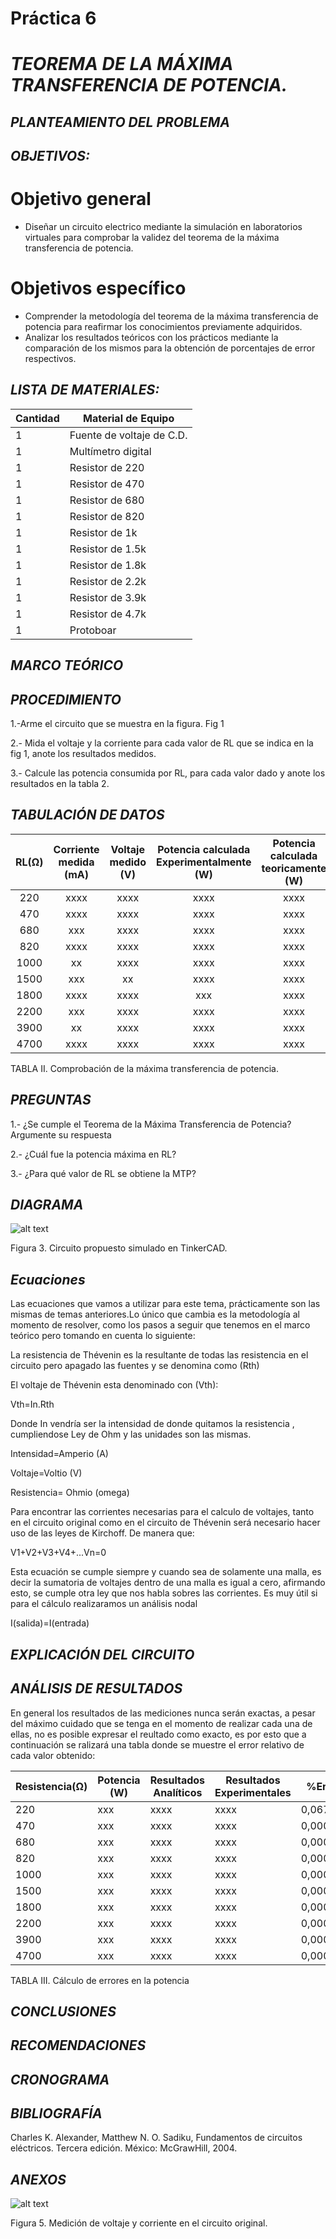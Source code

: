 # Práctica 6
# *TEOREMA DE LA MÁXIMA TRANSFERENCIA DE POTENCIA.*
## *PLANTEAMIENTO DEL PROBLEMA*

## *OBJETIVOS:*
# Objetivo general
- Diseñar un circuito electrico mediante la simulación en laboratorios virtuales para comprobar la validez del teorema de la máxima transferencia de potencia.

# Objetivos específico
- Comprender la metodología del teorema de la máxima transferencia de potencia para reafirmar los conocimientos previamente adquiridos.
- Analizar los resultados teóricos con los prácticos mediante la comparación de los mismos para la obtención de porcentajes de error respectivos.


## *LISTA DE MATERIALES:*


| Cantidad | Material de Equipo |
| ------------- | ------------- |
| 1  | Fuente de voltaje de C.D. |
| 1  | Multímetro digital |
|  1 | Resistor de 220  |
|  1 | Resistor de 470 |
|  1 | Resistor de 680  |
|  1 | Resistor de 820 |
|  1 | Resistor de 1k  |
|  1 | Resistor  de 1.5k    |
|  1 | Resistor  de 1.8k      |
|   1 | Resistor  de 2.2k     |
|  1  | Resistor  de  3.9k    |
|  1  | Resistor  de  4.7k   |
|  1  | Protoboar      |
## *MARCO TEÓRICO*


## *PROCEDIMIENTO*

1.-Arme el circuito que se muestra en la figura.
 Fig 1

2.- Mida el voltaje y la corriente para cada valor de RL que se indica en la fig 1, anote los resultados medidos.

3.- Calcule las potencia consumida por RL, para cada valor dado y anote los resultados en la tabla 2.


## *TABULACIÓN DE DATOS*


|  RL(Ω)   |  Corriente medida (mA) | Voltaje medido (V)   | Potencia calculada Experimentalmente (W)|Potencia calculada teoricamente (W)  |
|:--------:|:---------:|:--------:|:---------:|:--------:|
|  220      | xxxx |  xxxx  | xxxx  |  xxxx   |
|  470      | xxxx  |  xxxx    |  xxxx    |   xxxx    |
|  680      |  xxx  |  xxxx    |  xxxx   |   xxxx    |
|  820      | xxxx  | xxxx  | xxxx |  xxxx |
|  1000      |   xx  |  xxxx   |   xxxx    |  xxxx    |
|  1500      |   xxx  | xx  |  xxxx   |   xxxx    |
|  1800      | xxxx |  xxxx | xxx|  xxxx |
|  2200      |   xxx  |   xxxx  |   xxxx |   xxxx    |
|  3900      |   xx  |   xxxx   |  xxxx |   xxxx    |
|  4700      | xxxx  |  xxxx   | xxxx  |  xxxx   |

TABLA II. Comprobación de la máxima transferencia de potencia.

## *PREGUNTAS*

1.- ¿Se cumple el Teorema de la Máxima Transferencia de Potencia? Argumente su respuesta

2.- ¿Cuál fue la potencia máxima en RL?

3.- ¿Para qué valor de RL se obtiene la MTP?


## *DIAGRAMA*

![alt text]()

Figura 3. Circuito propuesto simulado en TinkerCAD.

## *Ecuaciones*

Las ecuaciones que vamos a utilizar para este tema, prácticamente son las mismas de temas anteriores.Lo único que cambia es la metodología al momento de resolver, como los pasos a seguir que tenemos en el marco teórico pero tomando en cuenta lo siguiente:

La resistencia de Thévenin es la resultante de todas las resistencia en el circuito pero apagado las fuentes y se denomina como (Rth)

El voltaje de Thévenin esta denominado con (Vth):

Vth=In.Rth

Donde In vendría ser la intensidad de donde quitamos la resistencia , cumpliendose Ley de Ohm y las unidades son las mismas.

Intensidad=Amperio (A)

Voltaje=Voltio (V)

Resistencia= Ohmio (omega)

Para encontrar las corrientes necesarias para el calculo de voltajes, tanto en el circuito original como en el circuito de Thévenin será necesario hacer uso de las leyes de Kirchoff. De manera que:

V1+V2+V3+V4+...Vn=0

Esta ecuación se cumple siempre y cuando sea de solamente una malla, es decir la sumatoria de voltajes dentro de una malla es igual a cero, afirmando esto, se cumple otra ley que nos habla sobres las corrientes. Es muy útil si para el cálculo realizaramos un análisis nodal

I(salida)=I(entrada)


## *EXPLICACIÓN DEL CIRCUITO*



## *ANÁLISIS DE RESULTADOS*
En general los resultados de las mediciones nunca serán exactas, a pesar del máximo cuidado que se tenga en el momento de realizar cada una de ellas, no es posible expresar el reultado como exacto, es por esto que a continuación se ralizará una tabla donde se muestre  el error relativo de cada valor obtenido:

Resistencia(Ω)|Potencia (W)| Resultados Analíticos |Resultados Experimentales|%Error|
|-------------| ------------- | ------------- | ------------- | ------------- |
| 220      |  xxx  | xxxx | xxxx | 0,067%|
| 470      | xxx | xxxx| xxxx | 0,0001% |
| 680     | xxx | xxxx| xxxx | 0,0001% |
| 820      | xxx | xxxx| xxxx | 0,0001% |
| 1000      | xxx | xxxx| xxxx | 0,0001% |
| 1500     | xxx | xxxx| xxxx | 0,0001% |
| 1800     | xxx | xxxx| xxxx | 0,0001% |
| 2200      | xxx | xxxx| xxxx | 0,0001% |
| 3900      | xxx | xxxx| xxxx | 0,0001% |
| 4700     | xxx | xxxx| xxxx | 0,0001% |

TABLA III. Cálculo de errores en la potencia


## *CONCLUSIONES*



## *RECOMENDACIONES*



## *CRONOGRAMA*


## *BIBLIOGRAFÍA*

Charles K. Alexander, Matthew N. O. Sadiku, Fundamentos de circuitos eléctricos. Tercera edición. México: McGrawHill, 2004.

## *ANEXOS*

![alt text]()

Figura 5. Medición de voltaje y corriente en el circuito original.


